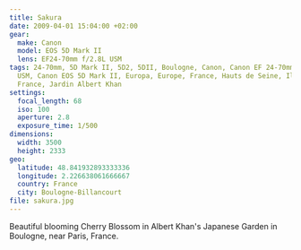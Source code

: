 ```yaml
---
title: Sakura
date: 2009-04-01 15:04:00 +02:00
gear:
  make: Canon
  model: EOS 5D Mark II
  lens: EF24-70mm f/2.8L USM
tags: 24-70mm, 5D Mark II, 5D2, 5DII, Boulogne, Canon, Canon EF 24-70mm f/2.8L
  USM, Canon EOS 5D Mark II, Europa, Europe, France, Hauts de Seine, Ile de
  France, Jardin Albert Khan
settings:
  focal_length: 68
  iso: 100
  aperture: 2.8
  exposure_time: 1/500
dimensions:
  width: 3500
  height: 2333
geo:
  latitude: 48.841932893333336
  longitude: 2.226638061666667
  country: France
  city: Boulogne-Billancourt
file: sakura.jpg
---
```


Beautiful blooming Cherry Blossom in Albert Khan's Japanese Garden in Boulogne, near Paris, France.

